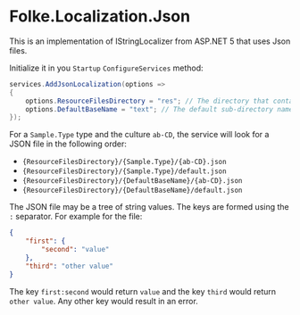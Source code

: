# Folke.Localization.Json

This is an implementation of IStringLocalizer from ASP.NET 5 that uses Json files.

Initialize it in you `Startup` `ConfigureServices` method:

```csharp
services.AddJsonLocalization(options =>
{
	options.ResourceFilesDirectory = "res"; // The directory that contains the resources
	options.DefaultBaseName = "text"; // The default sub-directory name
});
```

For a `Sample.Type` type and the culture `ab-CD`, the service will look for a JSON file
in the following order:
- `{ResourceFilesDirectory}/{Sample.Type}/{ab-CD}.json`
- `{ResourceFilesDirectory}/{Sample.Type}/default.json`
- `{ResourceFilesDirectory}/{DefaultBaseName}/{ab-CD}.json`
- `{ResourceFilesDirectory}/{DefaultBaseName}/default.json`

The JSON file may be a tree of string values. The keys are formed using the `:` separator.
For example for the file:

```json
{
	"first": {
		"second": "value"
	},
	"third": "other value"
}
```

The key `first:second` would return `value` and the key `third` would return `other value`.
Any other key would result in an error.